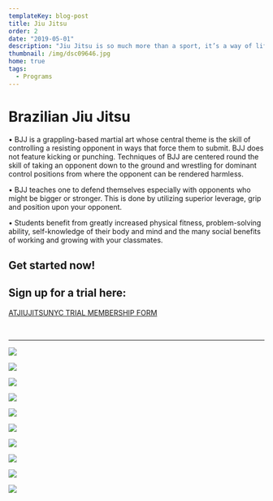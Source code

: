 ```yaml
---
templateKey: blog-post
title: Jiu Jitsu
order: 2
date: "2019-05-01"
description: "Jiu Jitsu is so much more than a sport, it’s a way of life."
thumbnail: /img/dsc09646.jpg
home: true
tags:
  - Programs
---
```


# Brazilian Jiu Jitsu

• BJJ is a grappling-based martial art whose central theme is the skill of controlling a resisting opponent in ways that force them to submit. BJJ does not feature kicking or punching. Techniques of BJJ are centered round the skill of taking an opponent down to the ground and wrestling for dominant control positions from where the opponent can be rendered harmless.

• BJJ teaches one to defend themselves especially with opponents who might be bigger or stronger. This is done by utilizing superior leverage, grip and position upon your opponent.

• Students benefit from greatly increased physical fitness, problem-solving ability, self-knowledge of their body and mind and the many social benefits of working and growing with your classmates.

## Get started now!

## Sign up for a trial here:

<a
            href="javascript:void(
        window.open(
          'https://form.jotform.com/200527521454145',
          'blank',
          'scrollbars=yes,
          toolbar=no,
          width=700,
          height=500'
        )
      )
    "
          >
ATJIUJITSUNYC TRIAL MEMBERSHIP FORM
</a>

<br>

---

![](/img/dsc09545.jpg)

![](/img/dsc01064.jpg)

![](/img/dsc05582.jpg)

![](/img/dsc03547.jpg)

![](/img/dsc09250.jpg)

![](/img/dsc01029.jpg)

![](/img/dsc09537..jpg)

![](/img/dsc04137.jpg)

![](/img/dsc05570.jpg)

![](/img/dsc04157.jpg)
